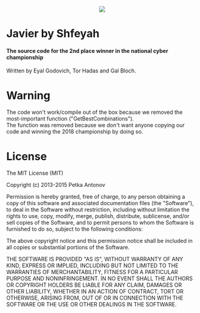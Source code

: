 <p align="center">
<img src ="https://d13yacurqjgara.cloudfront.net/users/31348/screenshots/3100932/david_holt_1x.jpg" /><br />
<a><h1>Javier by Shfeyah</h1></a>
<h4>The source code for the 2nd place winner in the national cyber championship</h4>

<span>
Written by Eyal Godovich, Tor Hadas and Gal Bloch.
</span>
</p>

# Warning
The code won't work/compile out of the box because we removed the most-important function ("GetBestCombinations"). <br />
The function was removed because we don't want anyone copying our code and winning the 2018 championship by doing so.

# License

The MIT License (MIT)

Copyright (c) 2013-2015 Petka Antonov

Permission is hereby granted, free of charge, to any person obtaining a copy
of this software and associated documentation files (the "Software"), to deal
in the Software without restriction, including without limitation the rights
to use, copy, modify, merge, publish, distribute, sublicense, and/or sell
copies of the Software, and to permit persons to whom the Software is
furnished to do so, subject to the following conditions:

The above copyright notice and this permission notice shall be included in
all copies or substantial portions of the Software.

THE SOFTWARE IS PROVIDED "AS IS", WITHOUT WARRANTY OF ANY KIND, EXPRESS OR
IMPLIED, INCLUDING BUT NOT LIMITED TO THE WARRANTIES OF MERCHANTABILITY,
FITNESS FOR A PARTICULAR PURPOSE AND NONINFRINGEMENT.  IN NO EVENT SHALL THE
AUTHORS OR COPYRIGHT HOLDERS BE LIABLE FOR ANY CLAIM, DAMAGES OR OTHER
LIABILITY, WHETHER IN AN ACTION OF CONTRACT, TORT OR OTHERWISE, ARISING FROM,
OUT OF OR IN CONNECTION WITH THE SOFTWARE OR THE USE OR OTHER DEALINGS IN
THE SOFTWARE.
